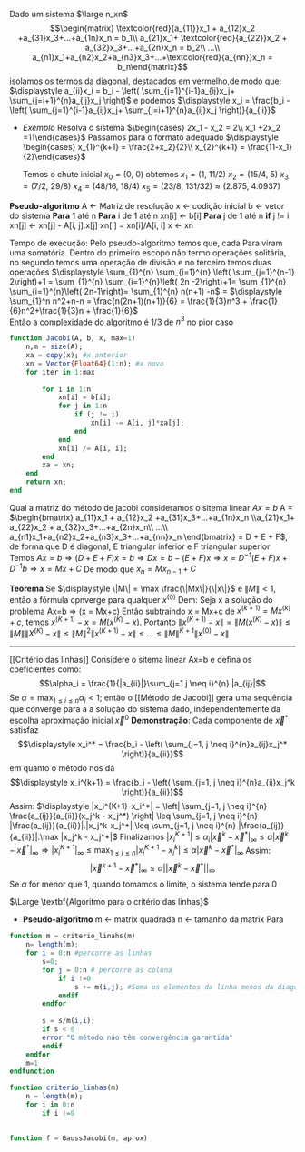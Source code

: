 Dado um sistema $\large n_xn$ 
$$\begin{matrix} \textcolor{red}{a_{11}}x_1 + a_{12}x_2 +a_{31}x_3+...+a_{1n}x_n = b_1\\
a_{21}x_1+ \textcolor{red}{a_{22}}x_2 + a_{32}x_3+...+a_{2n}x_n = b_2\\
...\\
a_{n1}x_1+a_{n2}x_2+a_{n3}x_3+...+\textcolor{red}{a_{nn}}x_n = b_n\end{matrix}$$
isolamos os termos da diagonal, destacados em vermelho,de modo que:
$\displaystyle a_{ii}x_i = b_i - \left( \sum_{j=1}^{i-1}a_{ij}x_j+ \sum_{j=i+1}^{n}a_{ij}x_j \right)$
e podemos
$\displaystyle x_i = \frac{b_i - \left( \sum_{j=1}^{i-1}a_{ij}x_j+ \sum_{j=i+1}^{n}a_{ij}x_j \right)}{a_{ii}}$
- _Exemplo_
	Resolva o sistema $\begin{cases} 2x_1 - x_2 = 2\\ x_1 +2x_2 =11\end{cases}$
	Passamos para o formato adequado
	$\displaystyle \begin{cases} x_{1}^{k+1} = \frac{2+x_2}{2}\\ x_{2}^{k+1} = \frac{11-x_1}{2}\end{cases}$
	
	Temos o chute inicial $x_0 = (0,~0)$
	obtemos $x_1 = (1, ~11/2)$
	$x_2 = (15/4 ,~5 )$
	$x_3 = (7/2,~ 29/8)$
	$x_4 = (48/16,~ 18/4)$
	$x_5 = (23/8,~ 131/32) \approx (2.875,~ 4.0937)$

**Pseudo-algoritmo**
A <- Matriz de resolução
x <- codição inicial
b <- vetor do sistema
**Para** 1 até n
	**Para** i de 1 até n
		xn[i] <- b[i]
		**Para** j de 1 até n
			**if** j != i
				xn[j] <- xn[j] - A[i, j].x[j]
		xn[i] = xn[i]/A[i, i]
	x <- xn

Tempo de execução:
	Pelo pseudo-algoritmo temos que, cada Para viram uma somatória. Dentro do primeiro escopo não termo operações solitária, no segundo temos uma operação de divisão e no terceiro temos duas operações
	$\displaystyle \sum_{1}^{n} \sum_{i=1}^{n} \left( \sum_{j=1}^{n-1} 2\right)+1 = \sum_{1}^{n} \sum_{i=1}^{n}\left( 2n -2\right)+1= \sum_{1}^{n} \sum_{i=1}^{n}\left( 2n-1\right)= \sum_{1}^{n} n(n+1) -n$ 
	= $\displaystyle \sum_{1}^n n^2+n-n = \frac{n(2n+1)(n+1)}{6} = \frac{1}{3}n^3 + \frac{1}{6}n^2+\frac{1}{3}n + \frac{1}{6}$   
	Então a complexidade do algoritmo é 1/3 de $n^3$ no pior caso
	
```julia
function Jacobi(A, b, x, max=1)
	n,m = size(A);
	xa = copy(x); #x anterior
	xn = Vector{Float64}(1:n); #x novo
	for iter in 1:max
	
		for i in 1:n
			xn[i] = b[i];
			for j in 1:n
				if (j != i)
					xn[i] -= A[i, j]*xa[j];
				end
			end
			xn[i] /= A[i, i];
		end
		xa = xn;
	end
	return xn;
end
```

Qual a matriz do método de jacobi
	consideramos o sitema linear $Ax=b$
	A = $\begin{bmatrix} a_{11}x_1 + a_{12}x_2 +a_{31}x_3+...+a_{1n}x_n \\a_{21}x_1+ a_{22}x_2 + a_{32}x_3+...+a_{2n}x_n\\ ...\\ a_{n1}x_1+a_{n2}x_2+a_{n3}x_3+...+a_{nn}x_n \end{bmatrix} = D + E + F$, de forma que D é diagonal, E triangular inferior e F triangular superior
	Temos $Ax=b \Rightarrow (D+E+F)x=b \Rightarrow Dx = b-(E+F)x \Rightarrow x=D^{-1}(E+F)x+D^{-1}b \Rightarrow x= Mx+C$
	De modo que $x_n = Mx_{n-1}+C$

**Teorema**
Se $\displaystyle \|M\| = \max \frac{\|Mx\|}{\|x\|}$ e $\|M\| <1$, então a fórmula cpnverge para qualquer $x^{(0)}$
Dem:
Seja x a solução do problema Ax=b => (x = Mx+c)
Então subtraindo x = Mx+c de $x^{(k+1)} = Mx^{(k)}+c$, temos $x^{(K+1)} - x = M(x^{(K)}-x)$. Portanto
$\|x^{(K+1)}-x\| = \|M(x^{(K)}-x)\| \leq \|M \|\|X^{(K)}-x\| \leq \|M\|^{2}\|x^{(K+1)}-x\|\leq...\leq\|M\|^{K+1}\|x^{(0)}-x\|$

---
[[Critério das linhas]]
	Considere o sitema linear Ax=b e defina os coeficientes como:
	$$\alpha_i = \frac{1}{|a_{ii}|}\sum_{j=1 j \neq i}^{n} |a_{ij}|$$
	Se $\displaystyle \alpha = \max_{1 \leq i \leq n} \alpha_i <1$; então o [[Método de Jacobi]] gera uma sequência que converge para a a solução do sistema dado, independentemente da escolha aproximação inicial $\vec x^0$
	 **Demonstração**: Cada componente de $\vec x^*$ satisfaz
	 $$\displaystyle x_i^* = \frac{b_i - \left( \sum_{j=1, j \neq i}^{n}a_{ij}x_j^* \right)}{a_{ii}}$$
	 em quanto o método nos dá
	 $$\displaystyle x_i^{k+1} = \frac{b_i - \left(  \sum_{j=1, j \neq i}^{n}a_{ij}x_j^k \right)}{a_{ii}}$$
	 Assim:
	 $\displaystyle |x_i^{K+1}-x_i^*| = \left| \sum_{j=1, j \neq i}^{n} \frac{a_{ij}}{a_{ii}}(x_j^k - x_j^*)  \right| \leq \sum_{j=1, j \neq i}^{n} |\frac{a_{ij}}{a_{ii}}|.|x_j^k-x_j^*| \leq \sum_{j=1, j \neq i}^{n} |\frac{a_{ij}}{a_{ii}}|.\max |x_j^k - x_j^*|$
	 Finalizamos 
	 $\displaystyle |x_i^{K+1} | \leq \alpha_i |\vec x^k - \vec x^*|_\infty \leq \alpha |\vec x^k - \vec x^*|_\infty \Rightarrow |x_i^{K+1} |_\infty \leq \max_{1 \leq i \leq n }{|x_i^{K+1}-x_i^k|} \leq \alpha |\vec x^k - \vec x^*|_\infty$
	 Assim:
	 $$|\vec x^{k+1} - \vec x^*|_\infty \leq \alpha ||\vec x^k -\vec x^*||_\infty$$
	 Se $\alpha$ for menor que 1, quando tomamos o limite, o sistema tende para 0
 
$\Large \textbf{Algoritmo para o critério das linhas}$
	 
- **Pseudo-algoritmo**
	m <- matrix quadrada
	n <- tamanho da matrix
	Para 
	
	
	
```octave
function m = criterio_linahs(m)
	n= length(m);
	for i = 0:n #percorre as linhas
		s=0;
		for j = 0:n # percorre as coluna
			if i !=0
				s += m(i,j); #Soma os elementos da linha menos da diagonal
			endif
		endfor
		
		s = s/m(i,i);
		if s < 0
		error "O método não têm convergência garantida"
		endif
	endfor
	m=1
endfunction
```
```julia
function criterio_linhas(m)
	n = length(m);
	for i in 0:n
		if i !=0
		
```
```octave
function f = GaussJacobi(m, aprox)
	
```
